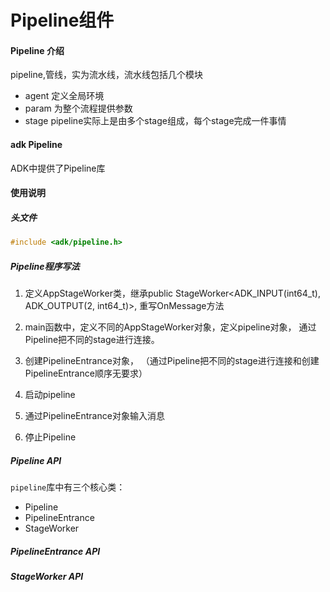 # Pipeline组件

#### Pipeline 介绍

pipeline,管线，实为流水线，流水线包括几个模块

+ agent 定义全局环境
+ param  为整个流程提供参数
+ stage  pipeline实际上是由多个stage组成，每个stage完成一件事情

#### adk Pipeline

ADK中提供了Pipeline库

#### 使用说明

##### 头文件

```cpp
#include <adk/pipeline.h>
```

##### Pipeline程序写法

1. 定义AppStageWorker类，继承public StageWorker<ADK_INPUT(int64_t), ADK_OUTPUT(2, int64_t)>, 重写OnMessage方法

2. main函数中，定义不同的AppStageWorker对象，定义pipeline对象， 通过Pipeline把不同的stage进行连接。
3.  创建PipelineEntrance对象， （通过Pipeline把不同的stage进行连接和创建PipelineEntrance顺序无要求）
4. 启动pipeline
5. 通过PipelineEntrance对象输入消息
6. 停止Pipeline

##### Pipeline API

`pipeline`库中有三个核心类：

+ Pipeline
+ PipelineEntrance
+ StageWorker

##### PipelineEntrance API

##### StageWorker API
